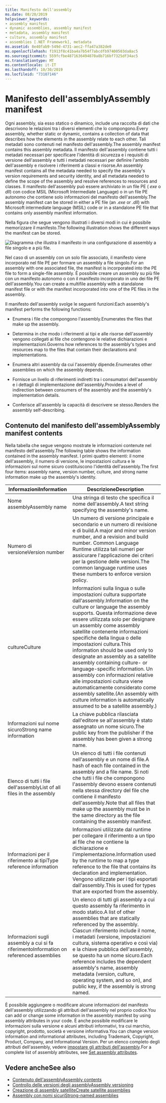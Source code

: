 ```yaml
---
title: Manifesto dell'assembly
ms.date: 08/20/2019
helpviewer_keywords:
- assembly manifest
- dynamic assemblies, assembly manifest
- metadata, assembly manifest
- culture, assembly manifest
- assemblies [.NET Framework], metadata
ms.assetid: 8e40fab9-549d-4731-aec2-ffa47a382de0
ms.openlocfilehash: f1913f8c41ba4a7b54f7abcdfb97400503da8ac5
ms.sourcegitcommit: 559fcfbe4871636494870a8b716bf7325df34ac5
ms.translationtype: MT
ms.contentlocale: it-IT
ms.lasthandoff: 10/30/2019
ms.locfileid: "73107146"
---
```

# <a name="assembly-manifest"></a><span data-ttu-id="b094b-102">Manifesto dell'assembly</span><span class="sxs-lookup"><span data-stu-id="b094b-102">Assembly manifest</span></span>
<span data-ttu-id="b094b-103">Ogni assembly, sia esso statico o dinamico, include una raccolta di dati che descrivono le relazioni tra i diversi elementi che lo compongono.</span><span class="sxs-lookup"><span data-stu-id="b094b-103">Every assembly, whether static or dynamic, contains a collection of data that describes how the elements in the assembly relate to each other.</span></span> <span data-ttu-id="b094b-104">Tali metadati sono contenuti nel manifesto dell'assembly.</span><span class="sxs-lookup"><span data-stu-id="b094b-104">The assembly manifest contains this assembly metadata.</span></span> <span data-ttu-id="b094b-105">Il manifesto dell'assembly contiene tutti i metadati necessari per specificare l'identità di sicurezza e i requisiti di versione dell'assembly e tutti i metadati necessari per definire l'ambito dell'assembly e risolvere i riferimenti a classi e risorse.</span><span class="sxs-lookup"><span data-stu-id="b094b-105">An assembly manifest contains all the metadata needed to specify the assembly's version requirements and security identity, and all metadata needed to define the scope of the assembly and resolve references to resources and classes.</span></span> <span data-ttu-id="b094b-106">Il manifesto dell'assembly può essere archiviato in un file PE ( *exe* o *dll*) con codice MSIL (Microsoft Intermediate Language) o in un file PE autonomo che contiene solo informazioni del manifesto dell'assembly.</span><span class="sxs-lookup"><span data-stu-id="b094b-106">The assembly manifest can be stored in either a PE file (an *.exe* or *.dll*) with Microsoft intermediate language (MSIL) code or in a standalone PE file that contains only assembly manifest information.</span></span>  
  
 <span data-ttu-id="b094b-107">Nella figura che segue vengono illustrati i diversi modi in cui è possibile memorizzare il manifesto.</span><span class="sxs-lookup"><span data-stu-id="b094b-107">The following illustration shows the different ways the manifest can be stored.</span></span>  
  
 ![Diagramma che illustra il manifesto in una configurazione di assembly a file singolo e a più file.](./media/manifest/assembly-types-diagram.gif)  
  
 <span data-ttu-id="b094b-109">Nel caso di un assembly con un solo file associato, il manifesto viene incorporato nel file PE per formare un assembly a file singolo.</span><span class="sxs-lookup"><span data-stu-id="b094b-109">For an assembly with one associated file, the manifest is incorporated into the PE file to form a single-file assembly.</span></span> <span data-ttu-id="b094b-110">È possibile creare un assembly su più file con un manifesto autonomo o con il manifesto incorporato in uno dei file PE dell'assembly.</span><span class="sxs-lookup"><span data-stu-id="b094b-110">You can create a multifile assembly with a standalone manifest file or with the manifest incorporated into one of the PE files in the assembly.</span></span>  
  
 <span data-ttu-id="b094b-111">Il manifesto dell'assembly svolge le seguenti funzioni:</span><span class="sxs-lookup"><span data-stu-id="b094b-111">Each assembly's manifest performs the following functions:</span></span>  
  
- <span data-ttu-id="b094b-112">Enumera i file che compongono l'assembly.</span><span class="sxs-lookup"><span data-stu-id="b094b-112">Enumerates the files that make up the assembly.</span></span>  
  
- <span data-ttu-id="b094b-113">Determina in che modo i riferimenti ai tipi e alle risorse dell'assembly vengono collegati ai file che contengono le relative dichiarazioni e implementazioni.</span><span class="sxs-lookup"><span data-stu-id="b094b-113">Governs how references to the assembly's types and resources map to the files that contain their declarations and implementations.</span></span>  
  
- <span data-ttu-id="b094b-114">Enumera altri assembly da cui l'assembly dipende.</span><span class="sxs-lookup"><span data-stu-id="b094b-114">Enumerates other assemblies on which the assembly depends.</span></span>  
  
- <span data-ttu-id="b094b-115">Fornisce un livello di riferimenti indiretti tra i consumatori dell'assembly e i dettagli di implementazione dell'assembly.</span><span class="sxs-lookup"><span data-stu-id="b094b-115">Provides a level of indirection between consumers of the assembly and the assembly's implementation details.</span></span>  
  
- <span data-ttu-id="b094b-116">Conferisce all'assembly la capacità di descrivere se stesso.</span><span class="sxs-lookup"><span data-stu-id="b094b-116">Renders the assembly self-describing.</span></span>  
  
## <a name="assembly-manifest-contents"></a><span data-ttu-id="b094b-117">Contenuto del manifesto dell'assembly</span><span class="sxs-lookup"><span data-stu-id="b094b-117">Assembly manifest contents</span></span>  
 <span data-ttu-id="b094b-118">Nella tabella che segue vengono mostrate le informazioni contenute nel manifesto dell'assembly.</span><span class="sxs-lookup"><span data-stu-id="b094b-118">The following table shows the information contained in the assembly manifest.</span></span> <span data-ttu-id="b094b-119">I primi quattro elementi: il nome dell'assembly, il numero di versione, le impostazioni cultura e le informazioni sul nome sicuro costituiscono l'identità dell'assembly.</span><span class="sxs-lookup"><span data-stu-id="b094b-119">The first four items: assembly name, version number, culture, and strong name information make up the assembly's identity.</span></span>  
  
|<span data-ttu-id="b094b-120">Informazioni</span><span class="sxs-lookup"><span data-stu-id="b094b-120">Information</span></span>|<span data-ttu-id="b094b-121">Descrizione</span><span class="sxs-lookup"><span data-stu-id="b094b-121">Description</span></span>|  
|-----------------|-----------------|  
|<span data-ttu-id="b094b-122">Nome assembly</span><span class="sxs-lookup"><span data-stu-id="b094b-122">Assembly name</span></span>|<span data-ttu-id="b094b-123">Una stringa di testo che specifica il nome dell'assembly.</span><span class="sxs-lookup"><span data-stu-id="b094b-123">A text string specifying the assembly's name.</span></span>|  
|<span data-ttu-id="b094b-124">Numero di versione</span><span class="sxs-lookup"><span data-stu-id="b094b-124">Version number</span></span>|<span data-ttu-id="b094b-125">Un numero di versione principale e secondario e un numero di revisione e di build.</span><span class="sxs-lookup"><span data-stu-id="b094b-125">A major and minor version number, and a revision and build number.</span></span> <span data-ttu-id="b094b-126">Common Language Runtime utilizza tali numeri per assicurare l'applicazione dei criteri per la gestione delle versioni.</span><span class="sxs-lookup"><span data-stu-id="b094b-126">The common language runtime uses these numbers to enforce version policy.</span></span>|  
|<span data-ttu-id="b094b-127">culture</span><span class="sxs-lookup"><span data-stu-id="b094b-127">Culture</span></span>|<span data-ttu-id="b094b-128">Informazioni sulla lingua o sulle impostazioni cultura supportate dall'assembly.</span><span class="sxs-lookup"><span data-stu-id="b094b-128">Information on the culture or language the assembly supports.</span></span> <span data-ttu-id="b094b-129">Questa informazione deve essere utilizzata solo per designare un assembly come assembly satellite contenente informazioni specifiche della lingua o delle impostazioni cultura.</span><span class="sxs-lookup"><span data-stu-id="b094b-129">This information should be used only to designate an assembly as a satellite assembly containing culture- or language-specific information.</span></span> <span data-ttu-id="b094b-130">Un assembly con informazioni relative alle impostazioni cultura viene automaticamente considerato come assembly satellite.</span><span class="sxs-lookup"><span data-stu-id="b094b-130">(An assembly with culture information is automatically assumed to be a satellite assembly.)</span></span>|  
|<span data-ttu-id="b094b-131">Informazioni sul nome sicuro</span><span class="sxs-lookup"><span data-stu-id="b094b-131">Strong name information</span></span>|<span data-ttu-id="b094b-132">La chiave pubblica rilasciata dall'editore se all'assembly è stato assegnato un nome sicuro.</span><span class="sxs-lookup"><span data-stu-id="b094b-132">The public key from the publisher if the assembly has been given a strong name.</span></span>|  
|<span data-ttu-id="b094b-133">Elenco di tutti i file dell'assembly</span><span class="sxs-lookup"><span data-stu-id="b094b-133">List of all files in the assembly</span></span>|<span data-ttu-id="b094b-134">Un elenco di tutti i file contenuti nell'assembly e un nome di file.</span><span class="sxs-lookup"><span data-stu-id="b094b-134">A hash of each file contained in the assembly and a file name.</span></span> <span data-ttu-id="b094b-135">Si noti che tutti i file che compongono l'assembly devono essere contenuti nella stessa directory del file che contiene il manifesto dell'assembly.</span><span class="sxs-lookup"><span data-stu-id="b094b-135">Note that all files that make up the assembly must be in the same directory as the file containing the assembly manifest.</span></span>|  
|<span data-ttu-id="b094b-136">Informazioni per il riferimento ai tipi</span><span class="sxs-lookup"><span data-stu-id="b094b-136">Type reference information</span></span>|<span data-ttu-id="b094b-137">Informazioni utilizzate dal runtime per collegare il riferimento a un tipo al file che ne contiene la dichiarazione e l'implementazione.</span><span class="sxs-lookup"><span data-stu-id="b094b-137">Information used by the runtime to map a type reference to the file that contains its declaration and implementation.</span></span> <span data-ttu-id="b094b-138">Vengono utilizzate per i tipi esportati dall'assembly.</span><span class="sxs-lookup"><span data-stu-id="b094b-138">This is used for types that are exported from the assembly.</span></span>|  
|<span data-ttu-id="b094b-139">Informazioni sugli assembly a cui si fa riferimento</span><span class="sxs-lookup"><span data-stu-id="b094b-139">Information on referenced assemblies</span></span>|<span data-ttu-id="b094b-140">Un elenco di tutti gli assembly a cui questo assembly fa riferimento in modo statico.</span><span class="sxs-lookup"><span data-stu-id="b094b-140">A list of other assemblies that are statically referenced by the assembly.</span></span> <span data-ttu-id="b094b-141">Ciascun riferimento include il nome, i metadati (versione, impostazioni cultura, sistema operativo e così via) e la chiave pubblica dell'assembly, se questo ha un nome sicuro.</span><span class="sxs-lookup"><span data-stu-id="b094b-141">Each reference includes the dependent assembly's name, assembly metadata (version, culture, operating system, and so on), and public key, if the assembly is strong named.</span></span>|  
  
 <span data-ttu-id="b094b-142">È possibile aggiungere o modificare alcune informazioni del manifesto dell'assembly utilizzando gli attributi dell'assembly nel proprio codice.</span><span class="sxs-lookup"><span data-stu-id="b094b-142">You can add or change some information in the assembly manifest by using assembly attributes in your code.</span></span> <span data-ttu-id="b094b-143">È anche possibile modificare le informazioni sulla versione e alcuni attributi informativi, tra cui marchio, copyright, prodotto, società e versione informativa.</span><span class="sxs-lookup"><span data-stu-id="b094b-143">You can change version information and informational attributes, including Trademark, Copyright, Product, Company, and Informational Version.</span></span> <span data-ttu-id="b094b-144">Per un elenco completo degli attributi dell'assembly, vedere [impostare gli attributi dell'assembly](set-attributes.md).</span><span class="sxs-lookup"><span data-stu-id="b094b-144">For a complete list of assembly attributes, see [Set assembly attributes](set-attributes.md).</span></span>  
  
## <a name="see-also"></a><span data-ttu-id="b094b-145">Vedere anche</span><span class="sxs-lookup"><span data-stu-id="b094b-145">See also</span></span>

- [<span data-ttu-id="b094b-146">Contenuto dell'assembly</span><span class="sxs-lookup"><span data-stu-id="b094b-146">Assembly contents</span></span>](contents.md)
- [<span data-ttu-id="b094b-147">Controllo delle versioni degli assembly</span><span class="sxs-lookup"><span data-stu-id="b094b-147">Assembly versioning</span></span>](versioning.md)
- [<span data-ttu-id="b094b-148">Creazione di assembly satellite</span><span class="sxs-lookup"><span data-stu-id="b094b-148">Create satellite assemblies</span></span>](../../framework/resources/creating-satellite-assemblies-for-desktop-apps.md)
- [<span data-ttu-id="b094b-149">Assembly con nomi sicuri</span><span class="sxs-lookup"><span data-stu-id="b094b-149">Strong-named assemblies</span></span>](strong-named.md)
